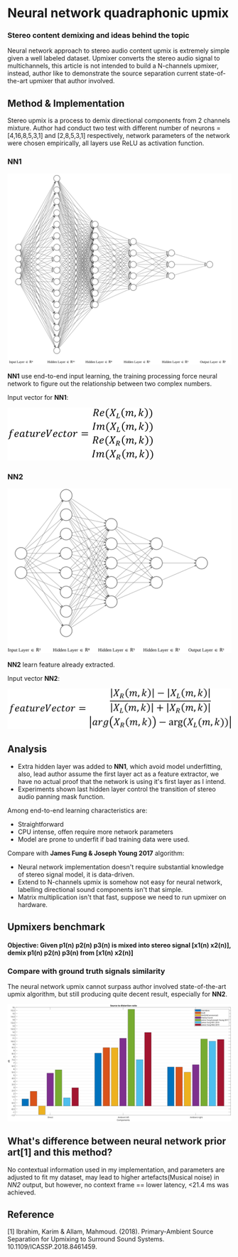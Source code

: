 # Neural network quadraphonic upmix
### Stereo content demixing and ideas behind the topic

Neural network approach to stereo audio content upmix is extremely simple given a well labeled dataset. Upmixer converts the stereo audio signal to multichannels, this article is not intended to build a N-channels upmixer, instead, author like to demonstrate the source separation current state-of-the-art upmixer that author involved.

## Method & Implementation

Stereo upmix is a process to demix directional components from 2 channels mixture.
Author had conduct two test with different number of neurons = [4,16,8,5,3,1] and [2,8,5,3,1] respectively, network parameters of the network were chosen empirically, all layers use ReLU as activation function.

### NN1
![Diagram1](./PrimaryAmbientClassifier1/diagram1.svg)

**NN1** use end-to-end input learning, the training processing force neural network to figure out the relationship between two complex numbers.

Input vector for **NN1**:

![FV1](./PrimaryAmbientClassifier1/equation1.svg)

### NN2
![Diagram2](./PrimaryAmbientClassifier2/diagram2.svg)

**NN2** learn feature already extracted.

Input vector **NN2**:

![FV2](./PrimaryAmbientClassifier2/equation2.svg)

## Analysis
* Extra hidden layer was added to **NN1**, which avoid model underfitting, also, lead author assume the first layer act as a feature extractor, we have no actual proof that the network is using it's first layer as I intend.
* Experiments shown last hidden layer control the transition of stereo audio panning mask function.

Among end-to-end learning characteristics are:

* Straightforward
* CPU intense, offen require more network parameters
* Model are prone to underfit if bad training data were used.

Compare with **James Fung & Joseph Young 2017** algorithm:

* Neural network implementation doesn't require substantial knowledge of stereo signal model, it is data-driven.
* Extend to N-channels upmix is somehow not easy for neural network, labelling directional sound components isn't that simple.
* Matrix multiplication isn't that fast, suppose we need to run upmixer on hardware.

## Upmixers benchmark
#### Objective: Given p1(n) p2(n) p3(n) is mixed into stereo signal [x1(n) x2(n)], demix p1(n) p2(n) p3(n) from [x1(n) x2(n)]

### Compare with ground truth signals similarity
The neural network upmix cannot surpass author involved state-of-the-art upmix algorithm, but still producing quite decent result, especially for **NN2**.

![Signal to distortion ratio](./SDR.svg)

## What's difference between neural network prior art[1] and this method?
No contextual information used in my implementation, and parameters are adjusted to fit my dataset, may lead to higher artefacts(Musical noise) in *NN2* output, but however, no context frame == lower latency, <21.4 ms was achieved.

## Reference
[1] Ibrahim, Karim & Allam, Mahmoud. (2018). Primary-Ambient Source Separation for Upmixing to Surround Sound Systems. 10.1109/ICASSP.2018.8461459.